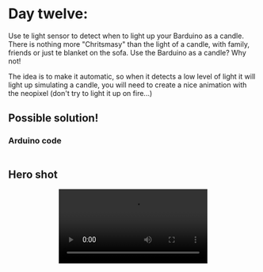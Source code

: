 # Day twelve:

Use te light sensor to detect when to light up your Barduino as a candle. There is nothing more "Chritsmasy" than the light of a candle, with family, friends or just te blanket on the sofa. Use the Barduino as a candle? Why not!

The idea is to make it automatic, so when it detects a low level of light it will light up simulating a candle, you will need to create a nice animation with the neopixel (don't try to light it up on fire...)

## Possible solution!

### Arduino code

```c++

```

## Hero shot

<video controls autoplay loop style="display: block; margin: auto;">
    <source src="../../../video/day12.mp4" type="video/mp4">
</video>
